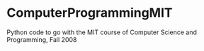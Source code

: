 # ComputerProgrammingMIT
Python code to go with the MIT course of Computer Science and Programming, Fall 2008
